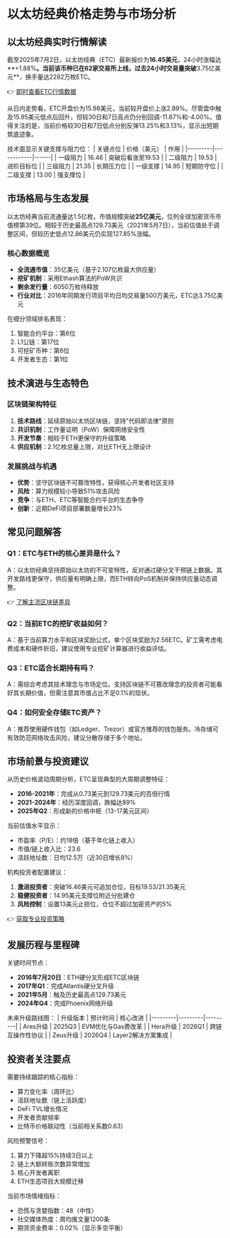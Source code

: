 # 以太坊经典价格走势与市场分析

## 以太坊经典实时行情解读

截至2025年7月2日，以太坊经典（ETC）最新报价为**16.45美元**，24小时涨幅达**+1.88%**。当前该币种已在62家交易所上线，过去24小时交易量突破**3.75亿美元**，换手量达2282万枚ETC。

👉 [即时查看ETC行情数据](https://bit.ly/okx_welcome)

从日内走势看，ETC开盘价为15.98美元，当前较开盘价上涨2.89%。尽管盘中触及15.95美元低点后回升，但较30日和7日高点仍分别回调-11.87%和-4.00%。值得关注的是，当前价格较30日和7日低点分别反弹13.25%和3.13%，显示出短期筑底迹象。

技术面显示关键支撑与阻力位：
| 关键点位 | 价格（美元） | 作用 |
|---------|------------|------|
| 一级阻力 | 16.46      | 突破后看涨至19.53 |
| 二级阻力 | 19.53      | 进阶目标位 |
| 三级阻力 | 21.35      | 长期压力位 |
| 一级支撑 | 14.95      | 短期防守位 |
| 二级支撑 | 13.00      | 强支撑位 |

## 市场格局与生态发展

以太坊经典当前流通量达1.5亿枚，市值规模突破**25亿美元**，位列全球加密货币市值榜第39位。相较于历史最高点129.73美元（2021年5月7日），当前估值处于调整区间，但较历史低点12.86美元仍实现127.85%涨幅。

### 核心数据概览
- **全流通市值**：35亿美元（基于2.107亿枚最大供应量）
- **挖矿机制**：采用Ethash算法的PoW共识
- **剩余发行量**：6050万枚待释放
- **行业对比**：2016年同期发行项目平均日均交易量500万美元，ETC达3.75亿美元

在细分领域排名表现：
1. 智能合约平台：第6位
2. L1公链：第17位
3. 可挖矿币种：第6位
4. 开发者生态：第1位

## 技术演进与生态特色

### 区块链架构特征
1. **技术路线**：延续原始以太坊区块链，坚持"代码即法律"原则
2. **共识机制**：工作量证明（PoW）保障网络安全性
3. **开发节奏**：相较于ETH更保守的升级策略
4. **供应机制**：2.1亿枚总量上限，对比ETH无上限设计

### 发展挑战与机遇
- **优势**：坚守区块链不可篡改特性，获得核心开发者社区支持
- **风险**：算力规模较小导致51%攻击风险
- **竞争**：与ETH、ETC等智能合约平台的生态争夺
- **创新**：近期DeFi项目部署数量增长23%

## 常见问题解答

### Q1：ETC与ETH的核心差异是什么？
A：以太坊经典坚持原始以太坊的不可变特性，反对通过硬分叉干预链上数据。其开发路线更保守，供应量有明确上限，而ETH转向PoS机制并保持供应量动态调整。

👉 [了解主流区块链差异](https://bit.ly/okx_welcome)

### Q2：当前ETC的挖矿收益如何？
A：基于当前算力水平和区块奖励公式，单个区块奖励为2.56ETC。矿工需考虑电费成本和硬件折旧，建议使用专业挖矿计算器进行收益评估。

### Q3：ETC适合长期持有吗？
A：需综合考虑其技术理念与市场定位。支持区块链不可篡改理念的投资者可能看好其长期价值，但需注意其市值占比不足0.1%的现状。

### Q4：如何安全存储ETC资产？
A：推荐使用硬件钱包（如Ledger、Trezor）或官方推荐的钱包服务。冷存储可有效防范网络攻击风险，建议分散存储于多个地址。

## 市场前景与投资建议

从历史价格波动周期分析，ETC呈现典型的大周期调整特征：
- **2016-2021年**：完成从0.73美元到129.73美元的百倍行情
- **2021-2024年**：经历深度回调，跌幅达89%
- **2025年Q2**：形成新的价格中枢（13-17美元区间）

当前估值水平显示：
- 市盈率（P/E）：约18倍（基于年化链上收入）
- 市值/链上收入比：23.6
- 活跃地址数：日均12.5万（近30日增长8%）

机构投资者配置建议：
1. **激进投资者**：突破16.46美元可追加仓位，目标19.53/21.35美元
2. **稳健投资者**：14.95美元支撑位附近分批建仓
3. **风险控制**：设置13美元止损位，仓位不超过加密资产的5%

👉 [获取专业投资策略](https://bit.ly/okx_welcome)

## 发展历程与里程碑

关键时间节点：
- **2016年7月20日**：ETH硬分叉形成ETC区块链
- **2017年Q1**：完成Atlantis硬分叉升级
- **2021年5月**：触及历史最高点129.73美元
- **2024年Q4**：完成Phoenix网络升级

未来升级路线图：
| 升级版本 | 预计时间 | 核心改进 |
|---------|---------|---------|
| Ares升级 | 2025Q3   | EVM优化与Gas费改革 |
| Hera升级 | 2026Q1   | 跨链互操作性协议 |
| Zeus升级 | 2026Q4   | Layer2解决方案集成 |

## 投资者关注要点

需要持续跟踪的核心指标：
- 算力变化率（周环比）
- 活跃地址数（链上活跃度）
- DeFi TVL增长情况
- 开发者贡献频率
- 比特币价格联动性（当前相关系数0.63）

风险预警信号：
1. 算力下降超15%持续3日以上
2. 链上大额转账次数异常增加
3. 核心开发者离职
4. ETH生态项目大规模迁移

当前市场情绪指标：
- 恐慌与贪婪指数：48（中性）
- 社交媒体热度：周均推文量1200条
- 期货资金费率：0.02%（显示多空平衡）